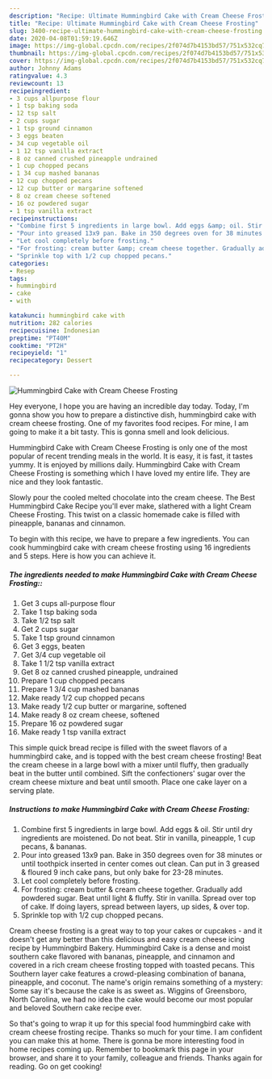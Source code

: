 ```yaml
---
description: "Recipe: Ultimate Hummingbird Cake with Cream Cheese Frosting"
title: "Recipe: Ultimate Hummingbird Cake with Cream Cheese Frosting"
slug: 3400-recipe-ultimate-hummingbird-cake-with-cream-cheese-frosting
date: 2020-04-08T01:59:19.646Z
image: https://img-global.cpcdn.com/recipes/2f074d7b4153bd57/751x532cq70/hummingbird-cake-with-cream-cheese-frosting-recipe-main-photo.jpg
thumbnail: https://img-global.cpcdn.com/recipes/2f074d7b4153bd57/751x532cq70/hummingbird-cake-with-cream-cheese-frosting-recipe-main-photo.jpg
cover: https://img-global.cpcdn.com/recipes/2f074d7b4153bd57/751x532cq70/hummingbird-cake-with-cream-cheese-frosting-recipe-main-photo.jpg
author: Johnny Adams
ratingvalue: 4.3
reviewcount: 13
recipeingredient:
- 3 cups allpurpose flour
- 1 tsp baking soda
- 12 tsp salt
- 2 cups sugar
- 1 tsp ground cinnamon
- 3 eggs beaten
- 34 cup vegetable oil
- 1 12 tsp vanilla extract
- 8 oz canned crushed pineapple undrained
- 1 cup chopped pecans
- 1 34 cup mashed bananas
- 12 cup chopped pecans
- 12 cup butter or margarine softened
- 8 oz cream cheese softened
- 16 oz powdered sugar
- 1 tsp vanilla extract
recipeinstructions:
- "Combine first 5 ingredients in large bowl. Add eggs &amp; oil. Stir until dry ingredients are moistened. Do not beat. Stir in vanilla, pineapple, 1 cup pecans, &amp; bananas."
- "Pour into greased 13x9 pan. Bake in 350 degrees oven for 38 minutes or until toothpick inserted in center comes out clean. Can put in 3 greased &amp; floured 9 inch cake pans, but only bake for 23-28 minutes."
- "Let cool completely before frosting."
- "For frosting: cream butter &amp; cream cheese together. Gradually add powdered sugar. Beat until light &amp; fluffy. Stir in vanilla. Spread over top of cake. If doing layers, spread between layers, up sides, &amp; over top."
- "Sprinkle top with 1/2 cup chopped pecans."
categories:
- Resep
tags:
- hummingbird
- cake
- with

katakunci: hummingbird cake with
nutrition: 282 calories
recipecuisine: Indonesian
preptime: "PT40M"
cooktime: "PT2H"
recipeyield: "1"
recipecategory: Dessert

---
```



![Hummingbird Cake with Cream Cheese Frosting](https://img-global.cpcdn.com/recipes/2f074d7b4153bd57/751x532cq70/hummingbird-cake-with-cream-cheese-frosting-recipe-main-photo.jpg)

Hey everyone, I hope you are having an incredible day today. Today, I'm gonna show you how to prepare a distinctive dish, hummingbird cake with cream cheese frosting. One of my favorites food recipes. For mine, I am going to make it a bit tasty. This is gonna smell and look delicious.

Hummingbird Cake with Cream Cheese Frosting is only one of the most popular of recent trending meals in the world. It is easy, it is fast, it tastes yummy. It is enjoyed by millions daily. Hummingbird Cake with Cream Cheese Frosting is something which I have loved my entire life. They are nice and they look fantastic.

Slowly pour the cooled melted chocolate into the cream cheese. The Best Hummingbird Cake Recipe you&#39;ll ever make, slathered with a light Cream Cheese Frosting. This twist on a classic homemade cake is filled with pineapple, bananas and cinnamon.


To begin with this recipe, we have to prepare a few ingredients. You can cook hummingbird cake with cream cheese frosting using 16 ingredients and 5 steps. Here is how you can achieve it.

##### The ingredients needed to make Hummingbird Cake with Cream Cheese Frosting::

1. Get 3 cups all-purpose flour
1. Take 1 tsp baking soda
1. Take 1/2 tsp salt
1. Get 2 cups sugar
1. Take 1 tsp ground cinnamon
1. Get 3 eggs, beaten
1. Get 3/4 cup vegetable oil
1. Take 1 1/2 tsp vanilla extract
1. Get 8 oz canned crushed pineapple, undrained
1. Prepare 1 cup chopped pecans
1. Prepare 1 3/4 cup mashed bananas
1. Make ready 1/2 cup chopped pecans
1. Make ready 1/2 cup butter or margarine, softened
1. Make ready 8 oz cream cheese, softened
1. Prepare 16 oz powdered sugar
1. Make ready 1 tsp vanilla extract


This simple quick bread recipe is filled with the sweet flavors of a hummingbird cake, and is topped with the best cream cheese frosting! Beat the cream cheese in a large bowl with a mixer until fluffy, then gradually beat in the butter until combined. Sift the confectioners&#39; sugar over the cream cheese mixture and beat until smooth. Place one cake layer on a serving plate. 

##### Instructions to make Hummingbird Cake with Cream Cheese Frosting:

1. Combine first 5 ingredients in large bowl. Add eggs &amp; oil. Stir until dry ingredients are moistened. Do not beat. Stir in vanilla, pineapple, 1 cup pecans, &amp; bananas.
1. Pour into greased 13x9 pan. Bake in 350 degrees oven for 38 minutes or until toothpick inserted in center comes out clean. Can put in 3 greased &amp; floured 9 inch cake pans, but only bake for 23-28 minutes.
1. Let cool completely before frosting.
1. For frosting: cream butter &amp; cream cheese together. Gradually add powdered sugar. Beat until light &amp; fluffy. Stir in vanilla. Spread over top of cake. If doing layers, spread between layers, up sides, &amp; over top.
1. Sprinkle top with 1/2 cup chopped pecans.


Cream cheese frosting is a great way to top your cakes or cupcakes - and it doesn&#39;t get any better than this delicious and easy cream cheese icing recipe by Hummingbird Bakery. Hummingbird Cake is a dense and moist southern cake flavored with bananas, pineapple, and cinnamon and covered in a rich cream cheese frosting topped with toasted pecans. This Southern layer cake features a crowd-pleasing combination of banana, pineapple, and coconut. The name&#39;s origin remains something of a mystery: Some say it&#39;s because the cake is as sweet as. Wiggins of Greensboro, North Carolina, we had no idea the cake would become our most popular and beloved Southern cake recipe ever. 

So that's going to wrap it up for this special food hummingbird cake with cream cheese frosting recipe. Thanks so much for your time. I am confident you can make this at home. There is gonna be more interesting food in home recipes coming up. Remember to bookmark this page in your browser, and share it to your family, colleague and friends. Thanks again for reading. Go on get cooking!
